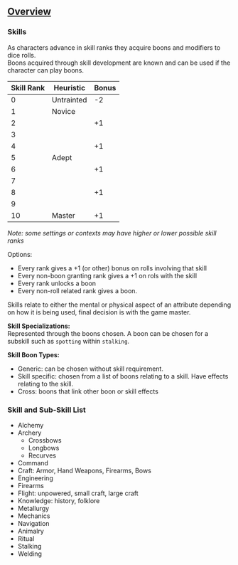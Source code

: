 ## [Overview](https://github.com/Kibrael/RPG/blob/master/python/overview.md)
### Skills
As characters advance in skill ranks they acquire boons and modifiers to dice rolls.  
Boons acquired through skill development are known and can be used if the character can play boons.  

|Skill Rank|Heuristic|Bonus|
|----------|---------|-----|
|0|Untrainted|-2|
|1|Novice||
|2||+1|
|3|||
|4||+1|
|5|Adept||
|6||+1|
|7|||
|8||+1|
|9|||
|10|Master|+1|

*Note: some settings or contexts may have higher or lower possible skill ranks*  

Options:  
- Every rank gives a +1 (or other) bonus on rolls involving that skill
- Every non-boon granting rank gives a +1 on rols with the skill
- Every rank unlocks a boon
- Every non-roll related rank gives a boon.

Skills relate to either the mental or physical aspect of an attribute depending on how it is being used, final decision is with the game master.

**Skill Specializations:**  
Represented through the boons chosen. A boon can be chosen for a subskill such as `spotting` within `stalking`.

**Skill Boon Types:**
- Generic: can be chosen without skill requirement.
- Skill specific: chosen from a list of boons relating to a skill. Have effects relating to the skill.
- Cross: boons that link other boon or skill effects


### Skill and Sub-Skill List
- Alchemy
- Archery
    - Crossbows
    - Longbows
    - Recurves
- Command
- Craft: Armor, Hand Weapons, Firearms, Bows
- Engineering
- Firearms
- Flight: unpowered, small craft, large craft
- Knowledge: history, folklore
- Metallurgy
- Mechanics
- Navigation
- Animalry
- Ritual
- Stalking
- Welding

